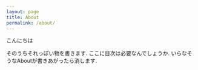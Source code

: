 ```yaml
---
layout: page
title: About
permalink: /about/
---
```


こんにちは

そのうちそれっぽい物を書きます.
ここに目次は必要なんでしょうか. いらなそうなAboutが書きあがったら消します.